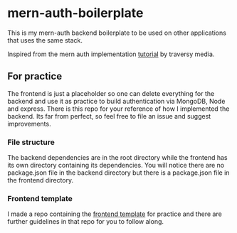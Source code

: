 # mern-auth-boilerplate

This is my mern-auth backend boilerplate to be used on other applications that uses the same stack.

Inspired from the mern auth implementation [tutorial](https://youtu.be/R4AhvYORZRY) by traversy media.

## For practice

The frontend is just a placeholder so one can delete everything for the backend and use it as practice to build authentication via MongoDB, Node and express. There is this repo for your reference of how I implemented the backend. Its far from perfect, so feel free to file an issue and suggest improvements.

### File structure

The backend dependencies are in the root directory while the frontend has its own directory containing its dependencies. You will notice there are no package.json file in the backend directory but there is a package.json file in the frontend directory.

### Frontend template

I made a repo containing the [frontend template]() for practice and there are further guidelines in that repo for you to follow along.
